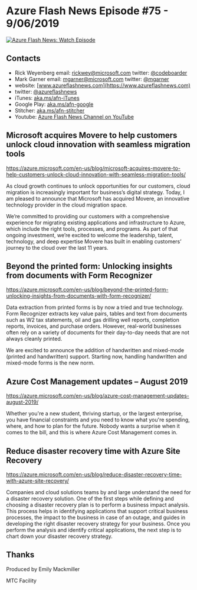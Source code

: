 # Azure Flash News Episode #75 - 9/06/2019

[![Azure Flash News: Watch Episode](https://img.youtube.com/vi/Pyf8o0jCU9Y/0.jpg)](http://www.youtube.com/watch?v=Pyf8o0jCU9Y "Azure Flash News: Episode 75")

## Contacts
* Rick Weyenberg  email: rickwey@microsoft.com twitter: [@codeboarder](https://www.twitter.com/codeboarder)
* Mark Garner email: mgarner@microsoft.com twitter: [@mgarner](https://www.twitter.com/mgarner)
* website: [www.azureflashnews.com](https://www.azureflashnews.com)
* twitter: [@azureflashnews](https://www.twitter.com/azureflashnews)
* iTunes: [aka.ms/afn-iTunes](https://aka.ms/afn-iTunes)
* Google Play: [aka.ms/afn-google](https://aka.ms/afn-google)
* Stitcher: [aka.ms/afn-stitcher](https://aka.ms/afn-stitcher)
* Youtube: [Azure Flash News Channel on YouTube](https://www.youtube.com/channel/UCV6U_D4q7OxQaf0rFfEb6fQ)


## Microsoft acquires Movere to help customers unlock cloud innovation with seamless migration tools
https://azure.microsoft.com/en-us/blog/microsoft-acquires-movere-to-help-customers-unlock-cloud-innovation-with-seamless-migration-tools/

As cloud growth continues to unlock opportunities for our customers, cloud migration is increasingly important for business’s digital strategy. Today, I am pleased to announce that Microsoft has acquired Movere, an innovative technology provider in the cloud migration space.

We’re committed to providing our customers with a comprehensive experience for migrating existing applications and infrastructure to Azure, which include the right tools, processes, and programs. As part of that ongoing investment, we’re excited to welcome the leadership, talent, technology, and deep expertise Movere has built in enabling customers’ journey to the cloud over the last 11 years.

## Beyond the printed form: Unlocking insights from documents with Form Recognizer
https://azure.microsoft.com/en-us/blog/beyond-the-printed-form-unlocking-insights-from-documents-with-form-recognizer/

Data extraction from printed forms is by now a tried and true technology. Form Recognizer extracts key value pairs, tables and text from documents such as W2 tax statements, oil and gas drilling well reports, completion reports, invoices, and purchase orders. However, real-world businesses often rely on a variety of documents for their day-to-day needs that are not always cleanly printed.

We are excited to announce the addition of handwritten and mixed-mode (printed and handwritten) support. Starting now, handling handwritten and mixed-mode forms is the new norm.

## Azure Cost Management updates – August 2019
https://azure.microsoft.com/en-us/blog/azure-cost-management-updates-august-2019/

Whether you're a new student, thriving startup, or the largest enterprise, you have financial constraints and you need to know what you're spending, where, and how to plan for the future. Nobody wants a surprise when it comes to the bill, and this is where Azure Cost Management comes in.

## Reduce disaster recovery time with Azure Site Recovery
https://azure.microsoft.com/en-us/blog/reduce-disaster-recovery-time-with-azure-site-recovery/

Companies and cloud solutions teams by and large understand the need for a disaster recovery solution. One of the first steps while defining and choosing a disaster recovery plan is to perform a business impact analysis. This process helps in identifying applications that support critical business processes, the impact to the business in case of an outage, and guides in developing the right disaster recovery strategy for your business. Once you perform the analysis and identify critical applications, the next step is to chart down your disaster recovery strategy.

## Thanks
Produced by Emily Mackmiller

MTC Facility